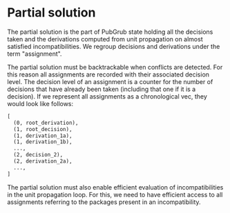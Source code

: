 # Partial solution

The partial solution is the part of PubGrub state holding all the decisions
taken and the derivations computed from unit propagation on almost satisfied
incompatibilities. We regroup decisions and derivations under the term
"assignment".

The partial solution must be backtrackable when conflicts are detected. For this
reason all assignments are recorded with their associated decision level. The
decision level of an assignment is a counter for the number of decisions that
have already been taken (including that one if it is a decision). If we
represent all assignments as a chronological vec, they would look like follows:

```txt
[
  (0, root_derivation),
  (1, root_decision),
  (1, derivation_1a),
  (1, derivation_1b),
  ...,
  (2, decision_2),
  (2, derivation_2a),
  ...,
]
```

The partial solution must also enable efficient evaluation of incompatibilities
in the unit propagation loop. For this, we need to have efficient access to all
assignments referring to the packages present in an incompatibility.
